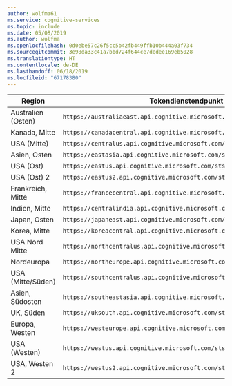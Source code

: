 ```yaml
---
author: wolfma61
ms.service: cognitive-services
ms.topic: include
ms.date: 05/08/2019
ms.author: wolfma
ms.openlocfilehash: 0d0ebe57c26f5cc5b42fb449ffb10b444a03f734
ms.sourcegitcommit: 3e98da33c41a7bbd724f644ce7dedee169eb5028
ms.translationtype: HT
ms.contentlocale: de-DE
ms.lasthandoff: 06/18/2019
ms.locfileid: "67178380"
---
```

Region| Tokendienstendpunkt
-|-
Australien (Osten) | `https://australiaeast.api.cognitive.microsoft.com/sts/v1.0/issueToken`
Kanada, Mitte | `https://canadacentral.api.cognitive.microsoft.com/sts/v1.0/issueToken`
USA (Mitte) | `https://centralus.api.cognitive.microsoft.com/sts/v1.0/issueToken`
Asien, Osten | `https://eastasia.api.cognitive.microsoft.com/sts/v1.0/issueToken`
USA (Ost) | `https://eastus.api.cognitive.microsoft.com/sts/v1.0/issueToken`
USA (Ost) 2 | `https://eastus2.api.cognitive.microsoft.com/sts/v1.0/issueToken`
Frankreich, Mitte | `https://francecentral.api.cognitive.microsoft.com/sts/v1.0/issueToken`
Indien, Mitte | `https://centralindia.api.cognitive.microsoft.com/sts/v1.0/issueToken`
Japan, Osten | `https://japaneast.api.cognitive.microsoft.com/sts/v1.0/issueToken`
Korea, Mitte | `https://koreacentral.api.cognitive.microsoft.com/sts/v1.0/issueToken`
USA Nord Mitte | `https://northcentralus.api.cognitive.microsoft.com/sts/v1.0/issueToken`
Nordeuropa | `https://northeurope.api.cognitive.microsoft.com/sts/v1.0/issueToken`
USA (Mitte/Süden) | `https://southcentralus.api.cognitive.microsoft.com/sts/v1.0/issueToken`
Asien, Südosten | `https://southeastasia.api.cognitive.microsoft.com/sts/v1.0/issueToken`
UK, Süden | `https://uksouth.api.cognitive.microsoft.com/sts/v1.0/issueToken`
Europa, Westen | `https://westeurope.api.cognitive.microsoft.com/sts/v1.0/issueToken`
USA (Westen) | `https://westus.api.cognitive.microsoft.com/sts/v1.0/issueToken`
USA, Westen 2 | `https://westus2.api.cognitive.microsoft.com/sts/v1.0/issueToken`
